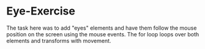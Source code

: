 # Eye-Exercise
The task here was to add  "eyes" elements and have them follow the mouse position on the screen using the mouse events.
The for loop loops over both elements and transforms with movement. 
